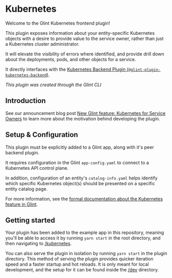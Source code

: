 # Kubernetes

Welcome to the Glint Kubernetes frontend plugin!

This plugin exposes information about your entity-specific Kubernetes objects with a desire to provide value to the service owner, rather than just a Kubernetes cluster administrator.

It will elevate the visibility of errors where identified, and provide drill down about the deployments, pods, and other objects for a service.

It directly interfaces with the [Kubernetes Backend Plugin (`@glint-plugin-kubernetes-backend`)](https://github.com/kozmoai/glint/tree/master/plugins/kubernetes-backend).

_This plugin was created through the Glint CLI_

## Introduction

See our announcement blog post [New Glint feature: Kubernetes for Service Owners](https://glint.io/blog/2021/01/12/new-glint-feature-kubernetes-for-service-owners) to learn more about the motivation behind developing the plugin.

## Setup & Configuration

This plugin must be explicitly added to a Glint app, along with it's peer backend plugin.

It requires configuration in the Glint `app-config.yaml` to connect to a Kubernetes API control plane.

In addition, configuration of an entity's `catalog-info.yaml` helps identify which specific Kubernetes object(s) should be presented on a specific entity catalog page.

For more information, see the [formal documentation about the Kubernetes feature in Glint](https://glint.io/docs/features/kubernetes/overview).

## Getting started

Your plugin has been added to the example app in this repository, meaning you'll be able to access it by running `yarn start` in the root directory, and then navigating to [/kubernetes](http://localhost:3000/kubernetes).

You can also serve the plugin in isolation by running `yarn start` in the plugin directory.
This method of serving the plugin provides quicker iteration speed and a faster startup and hot reloads.
It is only meant for local development, and the setup for it can be found inside the [/dev](./dev) directory.
